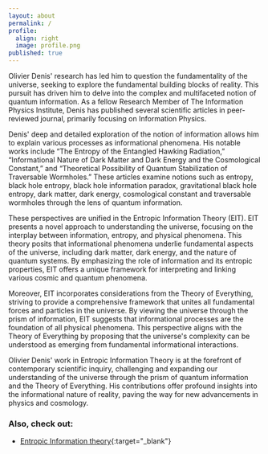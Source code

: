 ```yaml
---
layout: about
permalink: /
profile:
  align: right
  image: profile.png
published: true
---
```


Olivier Denis' research has led him to question the fundamentality of the universe, seeking to explore the fundamental building blocks of reality. This pursuit has driven him to delve into the complex and multifaceted notion of quantum information. As a fellow Research Member of The Information Physics Institute, Denis has published several scientific articles in peer-reviewed journal, primarily focusing on Information Physics.

Denis' deep and detailed exploration of the notion of information allows him to explain various processes as informational phenomena. His notable works include “The Entropy of the Entangled Hawking Radiation,” “Informational Nature of Dark Matter and Dark Energy and the Cosmological Constant,” and “Theoretical Possibility of Quantum Stabilization of Traversable Wormholes.” These articles examine notions such as entropy, black hole entropy, black hole information paradox, gravitational black hole entropy, dark matter, dark energy, cosmological constant and traversable wormholes through the lens of quantum information.

These perspectives are unified in the Entropic Information Theory (EIT). EIT presents a novel approach to understanding the universe, focusing on the interplay between information, entropy, and physical phenomena. This theory posits that informational phenomena underlie fundamental aspects of the universe, including dark matter, dark energy, and the nature of quantum systems. By emphasizing the role of information and its entropic properties, EIT offers a unique framework for interpreting and linking various cosmic and quantum phenomena.

Moreover, EIT incorporates considerations from the Theory of Everything, striving to provide a comprehensive framework that unites all fundamental forces and particles in the universe. By viewing the universe through the prism of information, EIT suggests that informational processes are the foundation of all physical phenomena. This perspective aligns with the Theory of Everything by proposing that the universe's complexity can be understood as emerging from fundamental informational interactions.

Olivier Denis' work in Entropic Information Theory is at the forefront of contemporary scientific inquiry, challenging and expanding our understanding of the universe through the prism of quantum information and the Theory of Everything. His contributions offer profound insights into the informational nature of reality, paving the way for new advancements in physics and cosmology.


### Also, check out:

- [Entropic Information theory](https://sites.google.com/view/olivierdenis){:target="_blank"} 

